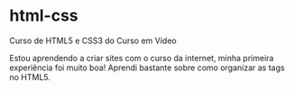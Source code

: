 # html-css
 Curso de HTML5 e CSS3 do  Curso em Vídeo

 Estou aprendendo  a criar sites com o curso da internet, minha primeira experiência foi muito boa! Aprendi bastante sobre como organizar as tags no HTML5. 

